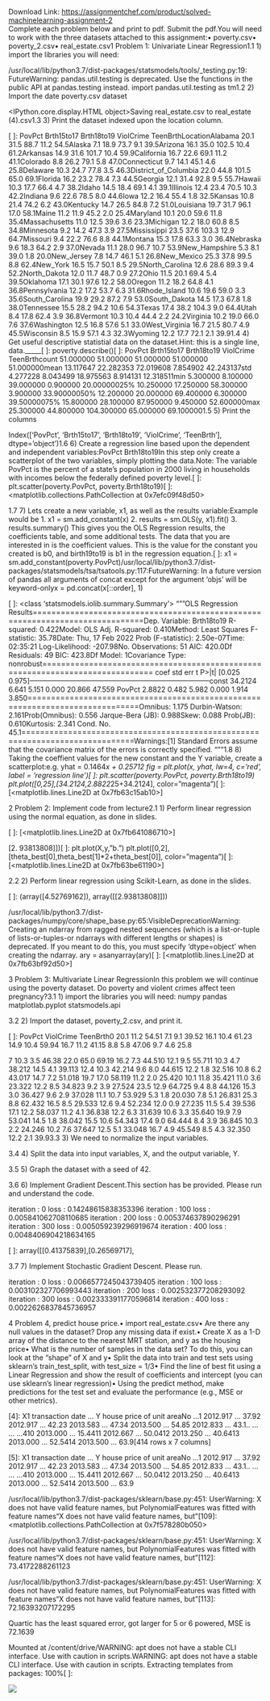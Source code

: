 Download Link: https://assignmentchef.com/product/solved-machinelearning-assignment-2
<br>
Complete each problem below and print to pdf. Submit the pdf.You will need to work with the three datasets attached to this assignment:• poverty.csv• poverty_2.csv• real_estate.csv1 Problem 1: Univariate Linear Regression1.1 1) import the libraries you will need:

/usr/local/lib/python3.7/dist-packages/statsmodels/tools/_testing.py:19: FutureWarning: pandas.util.testing is deprecated. Use the functions in the public API at pandas.testing instead. import pandas.util.testing as tm1.2 2) Import the date poverty.csv dataset

&lt;IPython.core.display.HTML object&gt;Saving real_estate.csv to real_estate (4).csv1.3 3) Print the dataset indexed upon the location column.

[ ]: PovPct Brth15to17 Brth18to19 ViolCrime TeenBrthLocationAlabama 20.1 31.5 88.7 11.2 54.5Alaska 7.1 18.9 73.7 9.1 39.5Arizona 16.1 35.0 102.5 10.4 61.2Arkansas 14.9 31.6 101.7 10.4 59.9California 16.7 22.6 69.1 11.2 41.1Colorado 8.8 26.2 79.1 5.8 47.0Connecticut 9.7 14.1 45.1 4.6 25.8Delaware 10.3 24.7 77.8 3.5 46.3District_of_Columbia 22.0 44.8 101.5 65.0 69.1Florida 16.2 23.2 78.4 7.3 44.5Georgia 12.1 31.4 92.8 9.5 55.7Hawaii 10.3 17.7 66.4 4.7 38.2Idaho 14.5 18.4 69.1 4.1 39.1Illinois 12.4 23.4 70.5 10.3 42.2Indiana 9.6 22.6 78.5 8.0 44.6Iowa 12.2 16.4 55.4 1.8 32.5Kansas 10.8 21.4 74.2 6.2 43.0Kentucky 14.7 26.5 84.8 7.2 51.0Louisiana 19.7 31.7 96.1 17.0 58.1Maine 11.2 11.9 45.2 2.0 25.4Maryland 10.1 20.0 59.6 11.8 35.4Massachusetts 11.0 12.5 39.6 3.6 23.3Michigan 12.2 18.0 60.8 8.5 34.8Minnesota 9.2 14.2 47.3 3.9 27.5Mississippi 23.5 37.6 103.3 12.9 64.7Missouri 9.4 22.2 76.6 8.8 44.1Montana 15.3 17.8 63.3 3.0 36.4Nebraska 9.6 18.3 64.2 2.9 37.0Nevada 11.1 28.0 96.7 10.7 53.9New_Hampshire 5.3 8.1 39.0 1.8 20.0New_Jersey 7.8 14.7 46.1 5.1 26.8New_Mexico 25.3 37.8 99.5 8.8 62.4New_York 16.5 15.7 50.1 8.5 29.5North_Carolina 12.6 28.6 89.3 9.4 52.2North_Dakota 12.0 11.7 48.7 0.9 27.2Ohio 11.5 20.1 69.4 5.4 39.5Oklahoma 17.1 30.1 97.6 12.2 58.0Oregon 11.2 18.2 64.8 4.1 36.8Pennsylvania 12.2 17.2 53.7 6.3 31.6Rhode_Island 10.6 19.6 59.0 3.3 35.6South_Carolina 19.9 29.2 87.2 7.9 53.0South_Dakota 14.5 17.3 67.8 1.8 38.0Tennessee 15.5 28.2 94.2 10.6 54.3Texas 17.4 38.2 104.3 9.0 64.4Utah 8.4 17.8 62.4 3.9 36.8Vermont 10.3 10.4 44.4 2.2 24.2Virginia 10.2 19.0 66.0 7.6 37.6Washington 12.5 16.8 57.6 5.1 33.0West_Virginia 16.7 21.5 80.7 4.9 45.5Wisconsin 8.5 15.9 57.1 4.3 32.3Wyoming 12.2 17.7 72.1 2.1 39.91.4 4) Get useful descriptive statistial data on the dataset.Hint: this is a single line, data._____[ ]: poverty.describe()[ ]: PovPct Brth15to17 Brth18to19 ViolCrime TeenBrthcount 51.000000 51.000000 51.000000 51.000000 51.000000mean 13.117647 22.282353 72.019608 7.854902 42.243137std 4.277228 8.043499 18.975563 8.914131 12.318511min 5.300000 8.100000 39.000000 0.900000 20.00000025% 10.250000 17.250000 58.300000 3.900000 33.90000050% 12.200000 20.000000 69.400000 6.300000 39.50000075% 15.800000 28.100000 87.950000 9.450000 52.600000max 25.300000 44.800000 104.300000 65.000000 69.1000001.5 5) Print the columns

Index([‘PovPct’, ‘Brth15to17’, ‘Brth18to19’, ‘ViolCrime’, ‘TeenBrth’], dtype=’object’)1.6 6) Create a regression line based upon the dependent and independent variables:PovPct Brth18to19In this step only create a scatterplot of the two variables, simply plotting the data.Note: The variable PovPct is the percent of a state’s population in 2000 living in households with incomes below the federally defined poverty level.[ ]: plt.scatter(poverty.PovPct, poverty.Brth18to19)[ ]: &lt;matplotlib.collections.PathCollection at 0x7efc09f48d50&gt;

1.7 7) Lets create a new variable, x1, as well as the results variable:Example would be 1. x1 = sm.add_constant(x) 2. results = sm.OLS(y, x1).fit() 3. results.summary() This gives you the OLS Regression results, the coefficients table, and some additional tests. The data that you are interested in is the coefficient values. This is the value for the constant you created is b0, and birth19to19 is b1 in the regression equation.[ ]: x1 = sm.add_constant(poverty.PovPct)/usr/local/lib/python3.7/dist-packages/statsmodels/tsa/tsatools.py:117:FutureWarning: In a future version of pandas all arguments of concat except for the argument ‘objs’ will be keyword-onlyx = pd.concat(x[::order], 1)

[ ]: &lt;class ‘statsmodels.iolib.summary.Summary’&gt; “””OLS Regression Results==============================================================================Dep. Variable: Brth18to19 R-squared: 0.422Model: OLS Adj. R-squared: 0.410Method: Least Squares F-statistic: 35.78Date: Thu, 17 Feb 2022 Prob (F-statistic): 2.50e-07Time: 02:35:21 Log-Likelihood: -207.98No. Observations: 51 AIC: 420.0Df Residuals: 49 BIC: 423.8Df Model: 1Covariance Type: nonrobust============================================================================== coef std err t P&gt;|t| [0.025 0.975]—————————————————————————–const 34.2124 6.641 5.151 0.000 20.866 47.559 PovPct 2.8822 0.482 5.982 0.000 1.914 3.850==============================================================================Omnibus: 1.175 Durbin-Watson: 2.161Prob(Omnibus): 0.556 Jarque-Bera (JB): 0.988Skew: 0.088 Prob(JB): 0.610Kurtosis: 2.341 Cond. No. 45.1==============================================================================Warnings:[1] Standard Errors assume that the covariance matrix of the errors is correctly specified. “””1.8 8) Taking the coeffient values for the new constant and the Y variable, create a scatterplot:e.g. yhat = 0.1464*x + 0.25712 fig = plt.plot(x, yhat, lw=4, c=’red’, label = ’regression line’)[ ]: plt.scatter(poverty.PovPct, poverty.Brth18to19) plt.plot([0,25],[34.2124,2.8822*25+34.2124], color=”magenta”)[ ]: [&lt;matplotlib.lines.Line2D at 0x7fb63c15ab10&gt;]

2 Problem 2: Implement code from lecture2.1 1) Perform linear regression using the normal equation, as done in slides.

[ ]: [&lt;matplotlib.lines.Line2D at 0x7fb641086710&gt;]

[2. 93813808]])[ ]: plt.plot(X,y,”b.”) plt.plot([0,2],[theta_best[0],theta_best[1]*2+theta_best[0]], color=”magenta”)[ ]: [&lt;matplotlib.lines.Line2D at 0x7fb63be61190&gt;]

2.2 2) Perform linear regression using Scikit-Learn, as done in the slides.

[ ]: (array([4.52769162]), array([[2.93813808]]))

/usr/local/lib/python3.7/dist-packages/numpy/core/shape_base.py:65:VisibleDeprecationWarning: Creating an ndarray from ragged nested sequences (which is a list-or-tuple of lists-or-tuples-or ndarrays with different lengths or shapes) is deprecated. If you meant to do this, you must specify ‘dtype=object’ when creating the ndarray. ary = asanyarray(ary)[ ]: [&lt;matplotlib.lines.Line2D at 0x7fb63bf92d50&gt;]

3 Problem 3: Multivariate Linear RegressionIn this problem we will continue using the poverty dataset. Do poverty and violent crimes affect teen pregnancy?3.1 1) import the libraries you will need: numpy pandas matplotlab.pyplot statsmodels.api

3.2 2) Import the dataset, poverty_2.csv, and print it.

[ ]: PovPct ViolCrime TeenBrth0 20.1 11.2 54.51 7.1 9.1 39.52 16.1 10.4 61.23 14.9 10.4 59.94 16.7 11.2 41.15 8.8 5.8 47.06 9.7 4.6 25.8

7 10.3 3.5 46.38 22.0 65.0 69.19 16.2 7.3 44.510 12.1 9.5 55.711 10.3 4.7 38.212 14.5 4.1 39.113 12.4 10.3 42.214 9.6 8.0 44.615 12.2 1.8 32.516 10.8 6.2 43.017 14.7 7.2 51.018 19.7 17.0 58.119 11.2 2.0 25.420 10.1 11.8 35.421 11.0 3.6 23.322 12.2 8.5 34.823 9.2 3.9 27.524 23.5 12.9 64.725 9.4 8.8 44.126 15.3 3.0 36.427 9.6 2.9 37.028 11.1 10.7 53.929 5.3 1.8 20.030 7.8 5.1 26.831 25.3 8.8 62.432 16.5 8.5 29.533 12.6 9.4 52.234 12.0 0.9 27.235 11.5 5.4 39.536 17.1 12.2 58.037 11.2 4.1 36.838 12.2 6.3 31.639 10.6 3.3 35.640 19.9 7.9 53.041 14.5 1.8 38.042 15.5 10.6 54.343 17.4 9.0 64.444 8.4 3.9 36.845 10.3 2.2 24.246 10.2 7.6 37.647 12.5 5.1 33.048 16.7 4.9 45.549 8.5 4.3 32.350 12.2 2.1 39.93.3 3) We need to normalize the input variables.

3.4 4) Split the data into input variables, X, and the output variable, Y.

3.5 5) Graph the dataset with a seed of 42.

3.6 6) Implement Gradient Descent.This section has be provided. Please run and understand the code.

iteration : 0 loss : 0.14248615838353396 iteration : 100 loss : 0.005841062708110685 iteration : 200 loss : 0.005374637890296291 iteration : 300 loss : 0.005059239296919674 iteration : 400 loss : 0.0048406904218634165

[ ]: array([[0.41375839],[0.26569717],

3.7 7) Implement Stochastic Gradient Descent. Please run.

iteration : 0 loss : 0.0066577245043739405 iteration : 100 loss : 0.003102327706993443 iteration : 200 loss : 0.002532377208293092 iteration : 300 loss : 0.0023333911770596814 iteration : 400 loss : 0.0022626837845736957

4 Problem 4, predict house price.• import real_estate.csv• Are there any null values in the dataset? Drop any missing data if exist.• Create X as a 1-D array of the distance to the nearest MRT station, and y as the housing price• What is the number of samples in the data set? To do this, you can look at the “shape” of X and y• Split the data into train and test sets using sklearn’s train_test_split, with test_size = 1/3• Find the line of best fit using a Linear Regression and show the result of coefficients and intercept (you can use sklearn’s linear regression)• Using the predict method, make predictions for the test set and evaluate the performance (e.g., MSE or other metrics).

[4]: X1 transaction date … Y house price of unit areaNo …1 2012.917 … 37.92 2012.917 … 42.23 2013.583 … 47.34 2013.500 … 54.85 2012.833 … 43.1.. … … …410 2013.000 … 15.4411 2012.667 … 50.0412 2013.250 … 40.6413 2013.000 … 52.5414 2013.500 … 63.9[414 rows x 7 columns]

[5]: X1 transaction date … Y house price of unit areaNo …1 2012.917 … 37.92 2012.917 … 42.23 2013.583 … 47.34 2013.500 … 54.85 2012.833 … 43.1.. … … …410 2013.000 … 15.4411 2012.667 … 50.0412 2013.250 … 40.6413 2013.000 … 52.5414 2013.500 … 63.9

/usr/local/lib/python3.7/dist-packages/sklearn/base.py:451: UserWarning: X does not have valid feature names, but PolynomialFeatures was fitted with feature names“X does not have valid feature names, but”[109]: &lt;matplotlib.collections.PathCollection at 0x7f578280b050&gt;

/usr/local/lib/python3.7/dist-packages/sklearn/base.py:451: UserWarning: X does not have valid feature names, but PolynomialFeatures was fitted with feature names“X does not have valid feature names, but”[112]: 73.4172288261123

/usr/local/lib/python3.7/dist-packages/sklearn/base.py:451: UserWarning: X does not have valid feature names, but PolynomialFeatures was fitted with feature names“X does not have valid feature names, but”[113]: 72.16393207172295

Quartic has the least squared error, got larger for 5 or 6 powered, MSE is 72.1639

Mounted at /content/drive/WARNING: apt does not have a stable CLI interface. Use with caution in scripts.WARNING: apt does not have a stable CLI interface. Use with caution in scripts. Extracting templates from packages: 100%[ ]: <img decoding="async" data-recalc-dims="1" data-src="https://i0.wp.com/www.ankitcodinghub.com/wp-content/uploads/2022/04/331.png?w=980&amp;ssl=1" class="lazyload" src="data:image/gif;base64,R0lGODlhAQABAAAAACH5BAEKAAEALAAAAAABAAEAAAICTAEAOw==">

 <noscript>

  <img decoding="async" src="https://i0.wp.com/www.ankitcodinghub.com/wp-content/uploads/2022/04/331.png?w=980&amp;ssl=1" data-recalc-dims="1">

 </noscript>